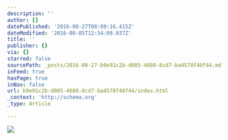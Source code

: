 ```yaml
---
description: ''
author: []
datePublished: '2016-08-27T08:09:16.415Z'
dateModified: '2016-08-05T12:54:09.037Z'
title: ''
publisher: {}
via: {}
starred: false
sourcePath: _posts/2016-08-27-b9e91c2b-d005-4680-8cd7-ba4578f40f44.md
inFeed: true
hasPage: true
inNav: false
url: b9e91c2b-d005-4680-8cd7-ba4578f40f44/index.html
_context: 'http://schema.org'
_type: Article

---
```

![](https://the-grid-user-content.s3-us-west-2.amazonaws.com/cc6ccc41-ef65-4e81-bfc8-210b15fb46e5.jpg)
